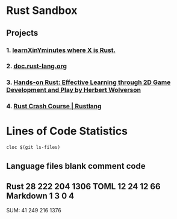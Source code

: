 # Rust Sandbox

## Projects

### 1. [learnXinYminutes where X is Rust.](https://learnxinyminutes.com/docs/rust/)

### 2. [doc.rust-lang.org](https://doc.rust-lang.org/book/title-page.html)

### 3. [Hands-on Rust: Effective Learning through 2D Game Development and Play by Herbert Wolverson](https://pragprog.com/titles/hwrust/hands-on-rust/)

### 4. [Rust Crash Course | Rustlang](https://www.youtube.com/watch?v=zF34dRivLOw)

# Lines of Code Statistics

    cloc $(git ls-files)

Language                     files          blank        comment           code
-------------------------------------------------------------------------------
Rust                            28            222            204           1306
TOML                            12             24             12             66
Markdown                         1              3              0              4
-------------------------------------------------------------------------------
SUM:                            41            249            216           1376
